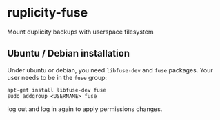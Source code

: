 # ruplicity-fuse
Mount duplicity backups with userspace filesystem

## Ubuntu / Debian installation

Under ubuntu or debian, you need `libfuse-dev` and `fuse` packages. Your user needs to be in the `fuse` group:

```
apt-get install libfuse-dev fuse
sudo addgroup <USERNAME> fuse
```

log out and log in again to apply permissions changes.
